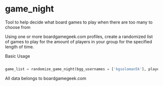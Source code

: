 # game_night
Tool to help decide what board games to play when there are too many to choose from

Using one or more boardgamegeek.com profiles, create a randomized list of games to play for the amount of players in your group for the specified length of time.

Basic Usage
```python

game_list = randomize_game_night(bgg_usernames = ['kgsoloman5k'], player_count = 2, session_length_minutes = 180, break_times = 0)

```


All data belongs to boardgamegeek.com
